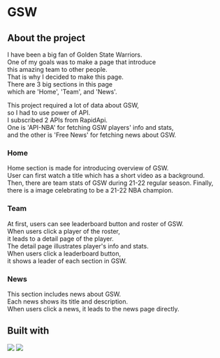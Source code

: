# GSW

## About the project  

I have been a big fan of Golden State Warriors.  
One of my goals was to make a page that introduce  
this amazing team to other people.  
That is why I decided to make this page.  
There are 3 big sections in this page  
which are 'Home', 'Team', and 'News'.  

This project required a lot of data about GSW,  
so I had to use power of API.  
I subscribed 2 APIs from RapidApi.  
One is 'API-NBA' for fetching GSW players' info and stats,  
and the other is 'Free News' for fetching news about GSW.  

### Home  
Home section is made for introducing overview of GSW.  
User can first watch a title which has a short video as a background.  
Then, there are team stats of GSW during 21-22 regular season.
Finally, there is a image celebrating to be a 21-22 NBA champion.  

### Team  
At first, users can see leaderboard button and roster of GSW.  
When users click a player of the roster,  
it leads to a detail page of the player.  
The detail page illustrates player's info and stats.  
When users click a leaderboard button,  
it shows a leader of each section in GSW.  

### News
This section includes news about GSW.  
Each news shows its title and description.  
When users click a news, it leads to the news page directly.  

## Built with  

<img src="https://img.shields.io/badge/react-61DAFB?style=for-the-badge&logo=react&logoColor=black">  
<img src="https://img.shields.io/badge/typescript-3178C6?style=for-the-badge&logo=typescript&logoColor=white">
